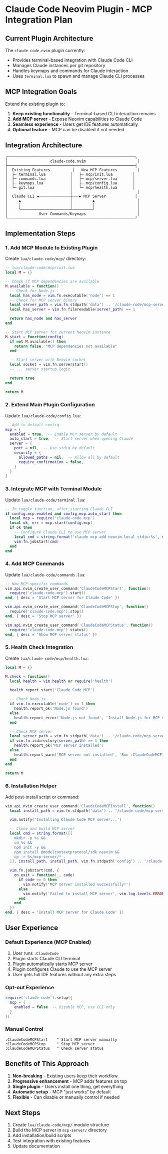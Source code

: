 # Claude Code Neovim Plugin - MCP Integration Plan

## Current Plugin Architecture

The `claude-code.nvim` plugin currently:

- Provides terminal-based integration with Claude Code CLI
- Manages Claude instances per git repository
- Handles keymaps and commands for Claude interaction
- Uses `terminal.lua` to spawn and manage Claude CLI processes

## MCP Integration Goals

Extend the existing plugin to:

1. **Keep existing functionality** - Terminal-based CLI interaction remains
2. **Add MCP server** - Expose Neovim capabilities to Claude Code
3. **Seamless experience** - Users get IDE features automatically
4. **Optional feature** - MCP can be disabled if not needed

## Integration Architecture

```
┌─────────────────────────────────────────────────────────┐
│                   claude-code.nvim                       │
├─────────────────────────────────────────────────────────┤
│  Existing Features          │   New MCP Features         │
│  ├─ terminal.lua           │   ├─ mcp/init.lua         │
│  ├─ commands.lua           │   ├─ mcp/server.lua       │
│  ├─ keymaps.lua            │   ├─ mcp/config.lua       │
│  └─ git.lua                │   └─ mcp/health.lua       │
│                            │                             │
│  Claude CLI ◄──────────────┼───► MCP Server             │
│     ▲                      │         ▲                   │
│     │                      │         │                   │
│     └──────────────────────┴─────────┘                   │
│              User Commands/Keymaps                       │
└─────────────────────────────────────────────────────────┘
```

## Implementation Steps

### 1. Add MCP Module to Existing Plugin

Create `lua/claude-code/mcp/` directory:

```lua
-- lua/claude-code/mcp/init.lua
local M = {}

-- Check if MCP dependencies are available
M.available = function()
  -- Check for Node.js
  local has_node = vim.fn.executable('node') == 1
  -- Check for MCP server binary
  local server_path = vim.fn.stdpath('data') .. '/claude-code/mcp-server/dist/index.js'
  local has_server = vim.fn.filereadable(server_path) == 1

  return has_node and has_server
end

-- Start MCP server for current Neovim instance
M.start = function(config)
  if not M.available() then
    return false, "MCP dependencies not available"
  end

  -- Start server with Neovim socket
  local socket = vim.fn.serverstart()
  -- ... server startup logic

  return true
end

return M
```

### 2. Extend Main Plugin Configuration

Update `lua/claude-code/config.lua`:

```lua
-- Add to default config
mcp = {
  enabled = true,  -- Enable MCP server by default
  auto_start = true,  -- Start server when opening Claude
  server = {
    port = nil,  -- Use stdio by default
    security = {
      allowed_paths = nil,  -- Allow all by default
      require_confirmation = false,
    }
  }
}
```

### 3. Integrate MCP with Terminal Module

Update `lua/claude-code/terminal.lua`:

```lua
-- In toggle function, after starting Claude CLI
if config.mcp.enabled and config.mcp.auto_start then
  local mcp = require('claude-code.mcp')
  local ok, err = mcp.start(config.mcp)
  if ok then
    -- Configure Claude CLI to use MCP server
    local cmd = string.format('claude mcp add neovim-local stdio:%s', mcp.get_command())
    vim.fn.jobstart(cmd)
  end
end
```

### 4. Add MCP Commands

Update `lua/claude-code/commands.lua`:

```lua
-- New MCP-specific commands
vim.api.nvim_create_user_command('ClaudeCodeMCPStart', function()
  require('claude-code.mcp').start()
end, { desc = 'Start MCP server for Claude Code' })

vim.api.nvim_create_user_command('ClaudeCodeMCPStop', function()
  require('claude-code.mcp').stop()
end, { desc = 'Stop MCP server' })

vim.api.nvim_create_user_command('ClaudeCodeMCPStatus', function()
  require('claude-code.mcp').status()
end, { desc = 'Show MCP server status' })
```

### 5. Health Check Integration

Create `lua/claude-code/mcp/health.lua`:

```lua
local M = {}

M.check = function()
  local health = vim.health or require('health')

  health.report_start('Claude Code MCP')

  -- Check Node.js
  if vim.fn.executable('node') == 1 then
    health.report_ok('Node.js found')
  else
    health.report_error('Node.js not found', 'Install Node.js for MCP support')
  end

  -- Check MCP server
  local server_path = vim.fn.stdpath('data') .. '/claude-code/mcp-server'
  if vim.fn.isdirectory(server_path) == 1 then
    health.report_ok('MCP server installed')
  else
    health.report_warn('MCP server not installed', 'Run :ClaudeCodeMCPInstall')
  end
end

return M
```

### 6. Installation Helper

Add post-install script or command:

```lua
vim.api.nvim_create_user_command('ClaudeCodeMCPInstall', function()
  local install_path = vim.fn.stdpath('data') .. '/claude-code/mcp-server'

  vim.notify('Installing Claude Code MCP server...')

  -- Clone and build MCP server
  local cmd = string.format([[
    mkdir -p %s &&
    cd %s &&
    npm init -y &&
    npm install @modelcontextprotocol/sdk neovim &&
    cp -r %s/mcp-server/* .
  ]], install_path, install_path, vim.fn.stdpath('config') .. '/claude-code.nvim')

  vim.fn.jobstart(cmd, {
    on_exit = function(_, code)
      if code == 0 then
        vim.notify('MCP server installed successfully!')
      else
        vim.notify('Failed to install MCP server', vim.log.levels.ERROR)
      end
    end
  })
end, { desc = 'Install MCP server for Claude Code' })
```

## User Experience

### Default Experience (MCP Enabled)

1. User runs `:ClaudeCode`
2. Plugin starts Claude CLI terminal
3. Plugin automatically starts MCP server
4. Plugin configures Claude to use the MCP server
5. User gets full IDE features without any extra steps

### Opt-out Experience

```lua
require('claude-code').setup({
  mcp = {
    enabled = false  -- Disable MCP, use CLI only
  }
})
```

### Manual Control

```vim
:ClaudeCodeMCPStart    " Start MCP server manually
:ClaudeCodeMCPStop     " Stop MCP server
:ClaudeCodeMCPStatus   " Check server status
```

## Benefits of This Approach

1. **Non-breaking** - Existing users keep their workflow
2. **Progressive enhancement** - MCP adds features on top
3. **Single plugin** - Users install one thing, get everything
4. **Automatic setup** - MCP "just works" by default
5. **Flexible** - Can disable or manually control if needed

## Next Steps

1. Create `lua/claude-code/mcp/` module structure
2. Build the MCP server in `mcp-server/` directory
3. Add installation/build scripts
4. Test integration with existing features
5. Update documentation
